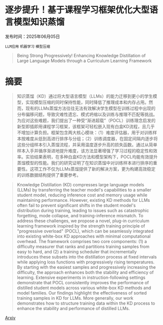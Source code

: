 # 逐步提升！基于课程学习框架优化大型语言模型知识蒸馏

发布时间：2025年06月05日

`LLM应用` `机器学习` `模型压缩`

> Being Strong Progressively! Enhancing Knowledge Distillation of Large Language Models through a Curriculum Learning Framework

# 摘要

> 知识蒸馏（KD）通过将大型语言模型（LLMs）的能力迁移到更小的学生模型，实现模型压缩的同时保持性能，同时降低了推理成本和内存占用。然而，现有的LLMs蒸馏方法往往无法有效解决学生模型在训练过程中出现的分布偏移问题，导致灾难性遗忘、模式坍缩以及训练与推理不匹配等挑战。为应对这些难题，我们提出了一种受“渐进超载”（POCL）训练理念启发的新型即插即用课程学习框架，该框架可轻松嵌入现有白盒KD流程，且几乎不增加计算负担。框架包含两大核心模块：（1）难度评估器，用于对训练样本按难度从低到高进行排序与分组；（2）训练调度器，在固定间隔内逐步将这些分组样本引入蒸馏流程，并采用温度逐步升高的损失函数。通过从简单样本入手并循序渐进地提升难度，该方法显著增强了学习过程的稳定性和效率。实验结果表明，在多种白盒KD方法和模型架构下，POCL均能有效提升蒸馏模型的性能。我们的研究证明了在知识蒸馏中对训练样本进行排序的重要性。这项工作不仅为LLMs蒸馏提供了新的解决方案，更为构建高效稳定的训练数据结构提供了重要参考。

> Knowledge Distillation (KD) compresses large language models (LLMs) by transferring the teacher model's capabilities to a smaller student model, reducing inference cost and memory usage while maintaining performance. However, existing KD methods for LLMs often fail to prevent significant shifts in the student model's distribution during training, leading to issues such as catastrophic forgetting, mode collapse, and training-inference mismatch. To address these challenges, we propose a novel, plug-in curriculum learning framework inspired by the strength training principle of "progressive overload" (POCL), which can be seamlessly integrated into existing white-box KD approaches with minimal computational overhead. The framework comprises two core components: (1) a difficulty measurer that ranks and partitions training samples from easy to hard, and (2) a training scheduler that incrementally introduces these subsets into the distillation process at fixed intervals while applying loss functions with progressively rising temperatures. By starting with the easiest samples and progressively increasing the difficulty, the approach enhances both the stability and efficiency of learning. Extensive experiments in instruction-following settings demonstrate that POCL consistently improves the performance of distilled student models across various white-box KD methods and model families. Our findings highlight the effectiveness of sorted training samples in KD for LLMs. More generally, our work demonstrates how to structure training data within the KD process to enhance the stability and performance of distilled LLMs.

[Arxiv](https://arxiv.org/abs/2506.05695)